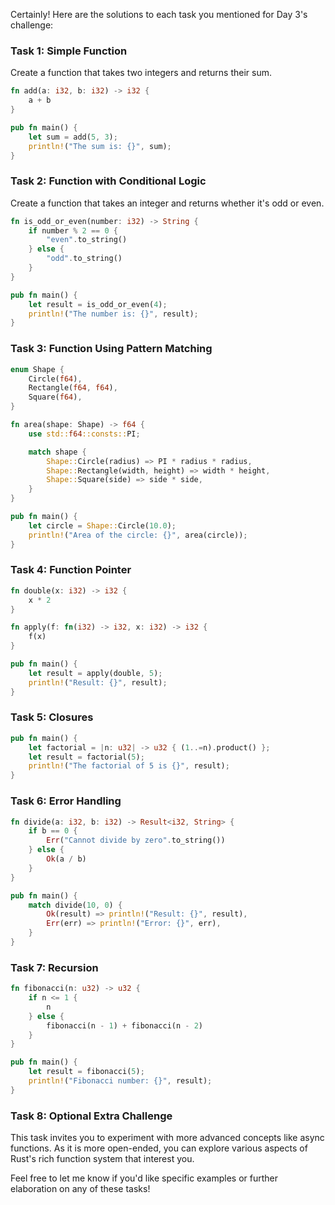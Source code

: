 Certainly! Here are the solutions to each task you mentioned for Day 3's challenge:

### Task 1: Simple Function

Create a function that takes two integers and returns their sum.

```rust
fn add(a: i32, b: i32) -> i32 {
    a + b
}

pub fn main() {
    let sum = add(5, 3);
    println!("The sum is: {}", sum);
}
```

### Task 2: Function with Conditional Logic

Create a function that takes an integer and returns whether it's odd or even.

```rust
fn is_odd_or_even(number: i32) -> String {
    if number % 2 == 0 {
        "even".to_string()
    } else {
        "odd".to_string()
    }
}

pub fn main() {
    let result = is_odd_or_even(4);
    println!("The number is: {}", result);
}
```

### Task 3: Function Using Pattern Matching

```rust
enum Shape {
    Circle(f64),
    Rectangle(f64, f64),
    Square(f64),
}

fn area(shape: Shape) -> f64 {
    use std::f64::consts::PI;

    match shape {
        Shape::Circle(radius) => PI * radius * radius,
        Shape::Rectangle(width, height) => width * height,
        Shape::Square(side) => side * side,
    }
}

pub fn main() {
    let circle = Shape::Circle(10.0);
    println!("Area of the circle: {}", area(circle));
}
```

### Task 4: Function Pointer

```rust
fn double(x: i32) -> i32 {
    x * 2
}

fn apply(f: fn(i32) -> i32, x: i32) -> i32 {
    f(x)
}

pub fn main() {
    let result = apply(double, 5);
    println!("Result: {}", result);
}
```

### Task 5: Closures

```rust
pub fn main() {
    let factorial = |n: u32| -> u32 { (1..=n).product() };
    let result = factorial(5);
    println!("The factorial of 5 is {}", result);
}
```

### Task 6: Error Handling

```rust
fn divide(a: i32, b: i32) -> Result<i32, String> {
    if b == 0 {
        Err("Cannot divide by zero".to_string())
    } else {
        Ok(a / b)
    }
}

pub fn main() {
    match divide(10, 0) {
        Ok(result) => println!("Result: {}", result),
        Err(err) => println!("Error: {}", err),
    }
}
```

### Task 7: Recursion

```rust
fn fibonacci(n: u32) -> u32 {
    if n <= 1 {
        n
    } else {
        fibonacci(n - 1) + fibonacci(n - 2)
    }
}

pub fn main() {
    let result = fibonacci(5);
    println!("Fibonacci number: {}", result);
}
```

### Task 8: Optional Extra Challenge

This task invites you to experiment with more advanced concepts like async functions. As it is more open-ended, you can explore various aspects of Rust's rich function system that interest you.

Feel free to let me know if you'd like specific examples or further elaboration on any of these tasks!